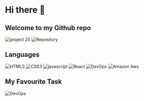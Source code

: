 # Hi there 👋
## Welcome to my Github repo

![project 25](https://shields.io/badge/project-25-green?logo=4chan)  ![Repository](https://shields.io/badge/Repositorys-30-blue?logo=4chan)

## Languages
![HTMLS](https://shields.io/badge/-HTMLS-green?logo=html5) ![CSS3](https://shields.io/badge/-CSS-inactive?logo=css3) ![javascript](https://shields.io/badge/-JavaScript-lightgray?logo=javascript) ![React](https://shields.io/badge/-React-yellow?logo=react) ![DevOps](https://shields.io/badge/-DevOps-green?logo=azure%20devops) ![Amazon Aws](https://shields.io/badge/-Amazon%20AWS-inactive?logo=amazon%20aws) 

## My Favourite Task

![DevOps](https://shields.io/badge/-DevOps-lightgreen?logo=azure%20devops)
